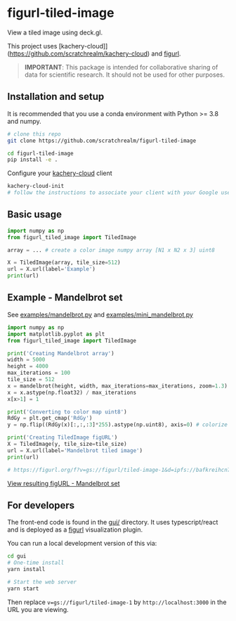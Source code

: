 # figurl-tiled-image

View a tiled image using deck.gl.

This project uses [kachery-cloud]](https://github.com/scratchrealm/kachery-cloud) and [figurl](https://github.com/scratchrealm/figurl2).

> **IMPORTANT**: This package is intended for collaborative sharing of data for scientific research. It should not be used for other purposes.

## Installation and setup

It is recommended that you use a conda environment with Python >= 3.8 and numpy.

```bash
# clone this repo
git clone https://github.com/scratchrealm/figurl-tiled-image

cd figurl-tiled-image
pip install -e .
```

Configure your [kachery-cloud](https://github.com/scratchrealm/kachery-cloud) client

```bash
kachery-cloud-init
# follow the instructions to associate your client with your Google user name on kachery-cloud
```

## Basic usage

```python
import numpy as np
from figurl_tiled_image import TiledImage

array = ... # create a color image numpy array [N1 x N2 x 3] uint8

X = TiledImage(array, tile_size=512)
url = X.url(label='Example')
print(url)
```

## Example - Mandelbrot set

See [examples/mandelbrot.py](examples/mandelbrot.py) and [examples/mini_mandelbrot.py](examples/mini_mandelbrot.py)

```python
import numpy as np
import matplotlib.pyplot as plt
from figurl_tiled_image import TiledImage

print('Creating Mandelbrot array')
width = 5000
height = 4000
max_iterations = 100
tile_size = 512
x = mandelbrot(height, width, max_iterations=max_iterations, zoom=1.3)
x = x.astype(np.float32) / max_iterations
x[x>1] = 1

print('Converting to color map uint8')
RdGy = plt.get_cmap('RdGy')
y = np.flip((RdGy(x)[:,:,:3]*255).astype(np.uint8), axis=0) # colorize and convert to uint8

print('Creating TiledImage figURL')
X = TiledImage(y, tile_size=tile_size)
url = X.url(label='Mandelbrot tiled image')
print(url)

# https://figurl.org/f?v=gs://figurl/tiled-image-1&d=ipfs://bafkreihcn72fhpebdujz5dj7bkmsrn3cydrl73y6gnwawtk5by4jmnsv4e&label=Mandelbrot%20tiled%20image
```

[View resulting figURL - Mandelbrot set](https://figurl.org/f?v=gs://figurl/tiled-image-1&d=ipfs://bafkreihcn72fhpebdujz5dj7bkmsrn3cydrl73y6gnwawtk5by4jmnsv4e&label=Mandelbrot%20tiled%20image)

## For developers

The front-end code is found in the [gui/](gui/) directory. It uses typescript/react and is deployed as a [figurl](https://github.com/scratchrealm/figurl2) visualization plugin.

You can run a local development version of this via:

```bash
cd gui
# One-time install
yarn install 

# Start the web server
yarn start
```

Then replace `v=gs://figurl/tiled-image-1` by `http://localhost:3000` in the URL you are viewing.